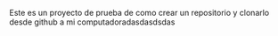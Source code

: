 Este es un proyecto de prueba de como crear un repositorio y clonarlo desde github a mi computadoradasdasdsdas